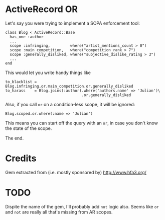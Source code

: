 ActiveRecord OR
===============

Let's say you were trying to implement a SOPA enforcement tool:

    class Blog < ActiveRecord::Base
      has_one :author
      ...
      scope :infringing,         where("artist_mentions_count > 0")
      scope :main_competition,   where("competition_rank > 7")
      scope :generally_disliked, where("subjective_dislike_rating > 3")
      ...
    end

This would let you write handy things like

    to_blacklist = Blog.infringing.or.main_competition.or.generally_disliked
    to_harass    = Blog.joins(:author).where('authors.name' => 'Julian')\
                                      .or.generally_disliked

Also, if you call `or` on a condition-less scope, it will be ignored:

    Blog.scoped.or.where(:name => 'Julian')

This means you can start off the query with an `or`, in case you don't
know the state of the scope.

The end.

Credits
=======

Gem extracted from (i.e. mostly sponsored by) http://www.hfa3.org/

TODO
====

Dispite the name of the gem, I'll probably add `not` logic also. Seems
like `or` and `not` are really all that's missing from AR scopes.
